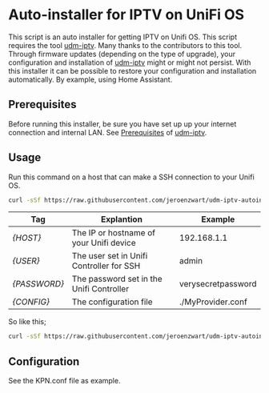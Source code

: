 # Auto-installer for IPTV on UniFi OS
This script is an auto installer for getting IPTV on Unifi OS. This script requires the tool [udm-iptv](https://github.com/fabianishere/udm-iptv). Many thanks to the contributors to this tool. Through firmware updates (depending on the type of upgrade), your configuration and installation of [udm-iptv](https://github.com/fabianishere/udm-iptv) might or might not persist. With this installer it can be possible to restore your configuration and installation automatically. By example, using Home Assistant.

## Prerequisites
Before running this installer, be sure you have set up up your internet connection and internal LAN. See [Prerequisites](https://github.com/fabianishere/udm-iptv#prerequisites) of [udm-iptv](https://github.com/fabianishere/udm-iptv).

## Usage
Run this command on a host that can make a SSH connection to your Unifi OS.
```bash
curl -sSf https://raw.githubusercontent.com/jeroenzwart/udm-iptv-autoinstaller/main/installer.sh | bash -s -- -h {HOST} -u {USER} -p {PASSWORD} {CONFIG}
```
| Tag          | Explantion                               | Example            |
|--------------|------------------------------------------|--------------------|
| *{HOST}*     | The IP or hostname of your Unifi device  | 192.168.1.1        | 
| *{USER}*     | The user set in Unifi Controller for SSH | admin              |
| *{PASSWORD}* | The password set in the Unifi Controller | verysecretpassword |
| *{CONFIG}*   | The configuration file                   | ./MyProvider.conf  |

So like this;
```bash
curl -sSf https://raw.githubusercontent.com/jeroenzwart/udm-iptv-autoinstaller/main/installer.sh | bash -s -- -h 192.168.1.1 -u admin -p 'verysecretpassword' ./MyProvider.conf
```

## Configuration
See the KPN.conf file as example.
